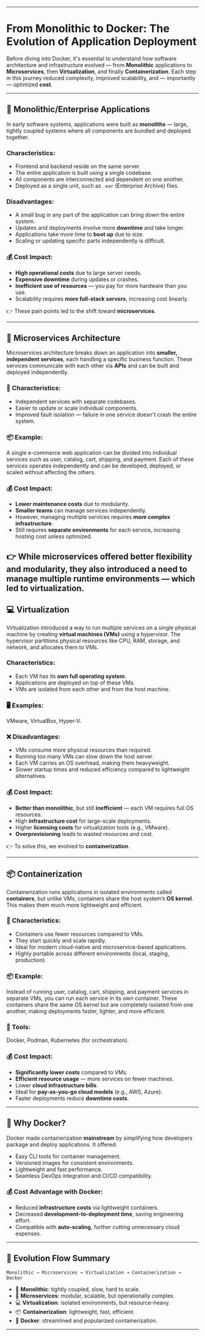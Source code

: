 
---

#  From Monolithic to Docker: The Evolution of Application Deployment

Before diving into Docker, it's essential to understand how software architecture and infrastructure evolved — from **Monolithic** applications to **Microservices**, then **Virtualization**, and finally **Containerization**. Each step in this journey reduced complexity, improved scalability, and — importantly — optimized **cost**.

---

## 🧱 Monolithic/Enterprise Applications

In early software systems, applications were built as **monoliths** — large, tightly coupled systems where all components are bundled and deployed together.

###  Characteristics:

* Frontend and backend reside on the same server.
* The entire application is built using a single codebase.
* All components are interconnected and dependent on one another.
* Deployed as a single unit, such as `.ear` (Enterprise Archive) files.

###  Disadvantages:

* A small bug in any part of the application can bring down the entire system.
* Updates and deployments involve more **downtime** and take longer.
* Applications take more time to **boot up** due to size.
* Scaling or updating specific parts independently is difficult.

### 💰 Cost Impact:

* **High operational costs** due to large server needs.
* **Expensive downtime** during updates or crashes.
* **Inefficient use of resources** — you pay for more hardware than you use.
* Scalability requires **more full-stack servers**, increasing cost linearly.

👉 These pain points led to the shift toward **microservices**.

---

## 🧩 Microservices Architecture

Microservices architecture breaks down an application into **smaller, independent services**, each handling a specific business function. These services communicate with each other via **APIs** and can be built and deployed independently.

### 🔧 Characteristics:

* Independent services with separate codebases.
* Easier to update or scale individual components.
* Improved fault isolation — failure in one service doesn't crash the entire system.

### 📦 Example:

A single e-commerce web application can be divided into individual services such as user, catalog, cart, shipping, and payment. Each of these services operates independently and can be developed, deployed, or scaled without affecting the others.

### 💰 Cost Impact:

* **Lower maintenance costs** due to modularity.
* **Smaller teams** can manage services independently.
* However, managing multiple services requires **more complex infrastructure**.
* Still requires **separate environments** for each service, increasing hosting cost unless optimized.

👉 While microservices offered better flexibility and modularity, they also introduced a need to manage multiple runtime environments — which led to **virtualization**.
---

## 💻 Virtualization

Virtualization introduced a way to run multiple services on a single physical machine by creating **virtual machines (VMs)** using a hypervisor. The hypervisor partitions physical resources like CPU, RAM, storage, and network, and allocates them to VMs.

###  Characteristics:

* Each VM has its **own full operating system**.
* Applications are deployed on top of these VMs.
* VMs are isolated from each other and from the host machine.

### 🖥️ Examples:

VMware, VirtualBox, Hyper-V.

### ❌ Disadvantages:

* VMs consume more physical resources than required.
* Running too many VMs can slow down the host server.
* Each VM carries an OS overhead, making them heavyweight.
* Slower startup times and reduced efficiency compared to lightweight alternatives.

### 💰 Cost Impact:

* **Better than monolithic**, but still **inefficient** — each VM requires full OS resources.
* High **infrastructure cost** for large-scale deployments.
* Higher **licensing costs** for virtualization tools (e.g., VMware).
* **Overprovisioning** leads to wasted resources and cost.

👉 To solve this, we evolved to **containerization**.

---

## 📦 Containerization

Containerization runs applications in isolated environments called **containers**, but unlike VMs, containers share the host system’s **OS kernel**. This makes them much more lightweight and efficient.

### 🔧 Characteristics:

* Containers use fewer resources compared to VMs.
* They start quickly and scale rapidly.
* Ideal for modern cloud-native and microservice-based applications.
* Highly portable across different environments (local, staging, production).

### 📦 Example:

Instead of running user, catalog, cart, shipping, and payment services in separate VMs, you can run each service in its own container. These containers share the same OS kernel but are completely isolated from one another, making deployments faster, lighter, and more efficient.


### 🧰 Tools:

Docker, Podman, Kubernetes (for orchestration).

### 💰 Cost Impact:

* **Significantly lower costs** compared to VMs.
* **Efficient resource usage** — more services on fewer machines.
* Lower **cloud infrastructure bills**.
* Ideal for **pay-as-you-go cloud models** (e.g., AWS, Azure).
* Faster deployments reduce **downtime costs**.

---

## 🐳 Why Docker?

Docker made containerization **mainstream** by simplifying how developers package and deploy applications. It offered:

* Easy CLI tools for container management.
* Versioned images for consistent environments.
* Lightweight and fast performance.
* Seamless DevOps integration and CI/CD compatibility.

### 💰 Cost Advantage with Docker:

* Reduced **infrastructure costs** via lightweight containers.
* Decreased **development-to-deployment time**, saving engineering effort.
* Compatible with **auto-scaling**, further cutting unnecessary cloud expenses.

---

## 🔄 Evolution Flow Summary

```text
Monolithic → Microservices → Virtualization → Containerization → Docker
```

* 🧱 **Monolithic**: tightly coupled, slow, hard to scale.
* 🧩 **Microservices**: modular, scalable, but operationally complex.
* 💻 **Virtualization**: isolated environments, but resource-heavy.
* 📦 **Containerization**: lightweight, fast, efficient.
* 🐳 **Docker**: streamlined and popularized containerization.

---


